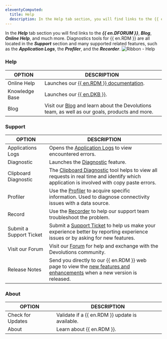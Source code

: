 ```yaml
---
eleventyComputed:
  title: Help
  description: In the Help tab section, you will find links to the {{ en.DFORUM }}, Blog, Online Help, and much more
---
```

In the ***Help*** tab section you will find links to the ***{{ en.DFORUM }}***, ***Blog***, ***Online Help***, and much more. Diagnostics tools for {{ en.RDM }} are all located in the ***Support*** section and many supported related features, such as the ***Application Logs***, the ***Profiler***, and the ***Recorder***.
![Ribbon - Help](https://cdnweb.devolutions.net/docs/en/rdm/windows/clip11352.png)

### Help

| OPTION         | DESCRIPTION                                                                                                                    |
|----------------|--------------------------------------------------------------------------------------------------------------------------------|
| Online Help    | Launches our [{{ en.RDM }} documentation](/rdm/windows/overview/what-is-rdm/).                                                 |
| Knowledge Base | Launches our [{{ en.DKB }}](/kb/devolutions-customer-success/).                                                                |
| Blog           | Visit our [Blog](https://blog.devolutions.net/) and learn about the Devolutions team, as well as our goals, products and more. |

### Support

| OPTION     | DESCRIPTION                                                                                     |
|------------|-------------------------------------------------------------------------------------------------|
| Applications Logs     | Opens the [Application Logs](/rdm/windows/commands/help/support/application-logs/) to view encountered errors.                                                                                                        |
| Diagnostic            | Launches the [Diagnostic](/rdm/windows/commands/help/support/diagnostic/) feature.                                                                                                       |
| Clipboard Diagnostic  | The [Clipboard Diagnostic](/kb/remote-desktop-manager/troubleshooting-articles/clipboard-diagnostic/) tool helps to view all requests in real time and identify which application is involved with copy paste errors.                                                 |
| Profiler              | Use the [Profiler](/rdm/windows/commands/help/support/profiler/) to acquire specific information. Used to diagnose connectivity issues with a data source.                                                                                                        |
| Record                | Use the [Recorder](/rdm/windows/commands/help/support/record/) to help our support team troubleshoot the problem.                                                                                                       |
| Submit a Support Ticket | Submit a [Support Ticket](mailto:service@devolutions.net) to help us make your experience better by reporting experience issues or by asking for new features.                                                                                                      |
| Visit our Forum       | Visit our [Forum](https://forum.devolutions.net/) for help and exchange with the Devolutions community.                                                                                                     |
| Release Notes         | Send you directly to our {{ en.RDM }} web page to view the [new features and enhancements](https://devolutions.net/remote-desktop-manager/release-notes) when a new version is released.                                                                 |

### About

| OPTION            | DESCRIPTION                                     |
|-------------------|-------------------------------------------------|
| Check for Updates | Validate if a {{ en.RDM }} update is available. |
| About             | Learn about {{ en.RDM }}.                       |

